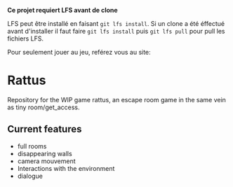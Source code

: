 **Ce projet requiert LFS avant de clone**

LFS peut être installé en faisant `git lfs install`. Si un clone a été éffectué avant d'installer il faut faire `git lfs install` puis `git lfs pull` pour pull les fichiers LFS.

Pour seulement jouer au jeu, reférez vous au site: 

# Rattus

Repository for the WIP game rattus, an escape room game in the same vein as tiny room/get_access.

## Current features
- full rooms
- disappearing walls
- camera mouvement
- Interactions with the environment
- dialogue
